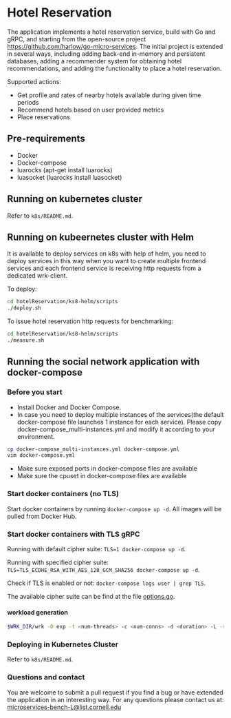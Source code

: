 # Hotel Reservation

The application implements a hotel reservation service, build with Go and gRPC, and starting from the open-source project https://github.com/harlow/go-micro-services. The initial project is extended in several ways, including adding back-end in-memory and persistent databases, adding a recommender system for obtaining hotel recommendations, and adding the functionality to place a hotel reservation. 

<!-- ## Application Structure -->

<!-- ![Social Network Architecture](socialNet_arch.png) -->

Supported actions: 
* Get profile and rates of nearby hotels available during given time periods
* Recommend hotels based on user provided metrics
* Place reservations

## Pre-requirements
- Docker
- Docker-compose
- luarocks (apt-get install luarocks)
- luasocket (luarocks install luasocket)

## Running on kubernetes cluster

Refer to `k8s/README.md`.

## Running on kubeernetes cluster with Helm

It is available to deploy services on k8s with help of helm, you need to deploy services in this way when you want to create multiple frontend services and each frontend service is receiving http requests from a dedicated wrk-client.

To deploy:

```bash
cd hotelReservation/ks8-helm/scripts
./deploy.sh
```

To issue hotel reservation http requests for benchmarking:

```bash
cd hotelReservation/ks8-helm/scripts
./measure.sh
```

## Running the social network application with docker-compose
### Before you start
- Install Docker and Docker Compose.
- In case you need to deploy multiple instances of the services(the default docker-compose file launches 1 instance for each service). Please copy docker-compose_multi-instances.yml and modify it according to your environment.
```bash
cp docker-compose_multi-instances.yml docker-compose.yml
vim docker-compose.yml
```  
- Make sure exposed ports in docker-compose files are available
- Make sure the cpuset in docker-compose files are available

### Start docker containers (no TLS)
Start docker containers by running `docker-compose up -d`. All images will be pulled from Docker Hub.

### Start docker containers with TLS gRPC
Running with default cipher suite: `TLS=1 docker-compose up -d`.

Running with specified cipher suite: `TLS=TLS_ECDHE_RSA_WITH_AES_128_GCM_SHA256 docker-compose up -d`.

Check if TLS is enabled or not: `docker-compose logs user | grep TLS`.

The available cipher suite can be find at the file [options.go](tls/options.go#L21).

#### workload generation

```bash
$WRK_DIR/wrk -D exp -t <num-threads> -c <num-conns> -d <duration> -L -s ./wrk2_lua_scripts/mixed-workload_type_1.lua http://x.x.x.x:5000 -R <reqs-per-sec>
```

### Deploying in Kubernetes Cluster
Refer to `k8s/README.md`.

### Questions and contact

You are welcome to submit a pull request if you find a bug or have extended the application in an interesting way. For any questions please contact us at: <microservices-bench-L@list.cornell.edu>
